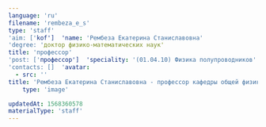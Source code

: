 ```yaml
---
language: 'ru'
filename: 'rembeza_e_s'
type: 'staff'
'aim: ['kof']  'name: 'Рембеза Екатерина Станиславовна'
'degree: 'доктор физико-математических наук'
title: 'профессор'
'post: ['профессор']  'speciality: '(01.04.10) Физика полупроводников'
'contacts: []  'avatar:
  - src: ''
title: 'Рембеза Екатерина Станиславовна - профессор кафедры общей физики'
    type: 'image'

updatedAt: 1568360578
materialType: 'staff'
---
```


